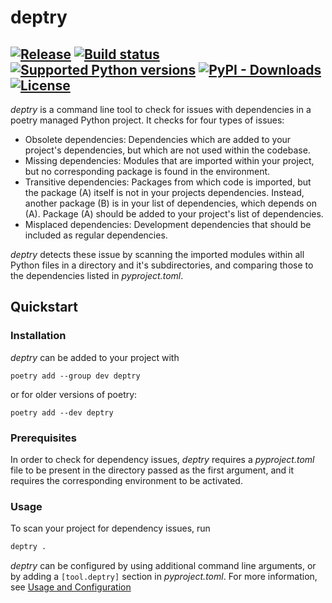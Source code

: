 
# deptry


[![Release](https://img.shields.io/github/v/release/fpgmaas/deptry)](https://img.shields.io/github/v/release/fpgmaas/deptry)
[![Build status](https://img.shields.io/github/workflow/status/fpgmaas/deptry/merge-to-main)](https://img.shields.io/github/workflow/status/fpgmaas/deptry/merge-to-main)
[![Supported Python versions](https://img.shields.io/pypi/pyversions/deptry)](https://pypi.org/project/deptry/)
[![PyPI - Downloads](https://img.shields.io/pypi/dm/deptry)](https://img.shields.io/pypi/dm/deptry?style=flat-square)
[![License](https://img.shields.io/github/license/fpgmaas/deptry)](https://img.shields.io/github/license/fpgmaas/deptry)
---

_deptry_ is a command line tool to check for issues with dependencies in a poetry managed Python project. It checks for four types of issues:

- Obsolete dependencies: Dependencies which are added to your project's dependencies, but which are not used within the codebase.
- Missing dependencies: Modules that are imported within your project, but no corresponding package is found in the environment.
- Transitive dependencies: Packages from which code is imported, but the package (A) itself is not in your projects dependencies. Instead, another package (B) is in your list of dependencies, which depends on (A). Package (A) should be added to your project's list of dependencies.
- Misplaced dependencies: Development dependencies that should be included as regular dependencies.

_deptry_ detects these issue by scanning the imported modules within all Python files in 
a directory and it's subdirectories, and comparing those to the dependencies listed in _pyproject.toml_.

## Quickstart

### Installation

_deptry_ can be added to your project with 

```
poetry add --group dev deptry
```

or for older versions of poetry:

```
poetry add --dev deptry
```

### Prerequisites

In order to check for dependency issues, _deptry_ requires a _pyproject.toml_ file to be present in the directory passed as the first argument, and it requires the corresponding environment to be activated.

### Usage

To scan your project for dependency issues, run

```sh
deptry .
```

_deptry_ can be configured by using additional command line arguments, or 
by adding a `[tool.deptry]` section in _pyproject.toml_. For more information, see [Usage and Configuration](./usage.md)
